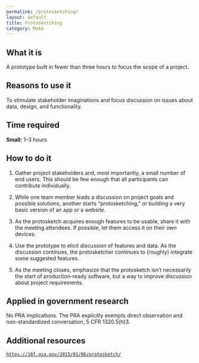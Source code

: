```yaml
---
permalink: /protosketching/
layout: default
title: Protosketching
category: Make
---
```


## What it is

A prototype built in fewer than three hours to focus the scope of a project.

## Reasons to use it

To stimulate stakeholder imaginations and focus discussion on issues about data, design, and functionality.

## Time required

**Small:** 1–3 hours

## How to do it

1. Gather project stakeholders and, most importantly, a small number of end users. This should be few enough that all participants can contribute individually.

2. While one team member leads a discussion on project goals and possible solutions, another starts “protosketching,” or building a very basic version of an app or a website.

3. As the protosketch acquires enough features to be usable, share it with the meeting attendees. If possible, let them access it on their own devices.

4. Use the prototype to elicit discussion of features and data. As the discussion continues, the protosketcher continues to (roughly) integrate some suggested features.

5. As the meeting closes, emphasize that the protosketch isn’t necessarily the start of production-ready software, but a way to improve discussion about project requirements.

## Applied in government research

No PRA implications. The PRA explicitly exempts direct observation and non-standardized conversation, 5 CFR 1320.5(h)3.

## Additional resources

[`https://18f.gsa.gov/2015/01/06/protosketch/`]([https://18f.gsa.gov/2015/01/06/protosketch/])
